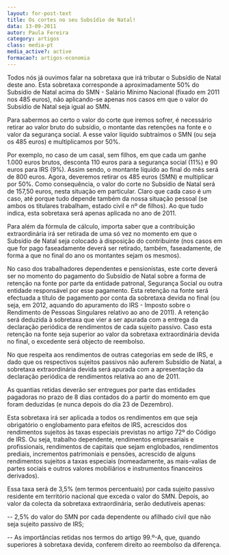 ```yaml
---
layout: for-post-text
title: Os cortes no seu Subsídio de Natal!
data: 13-09-2011
autor: Paula Fereira
category: artigos
class: media-pt
media_active?: active
formacao?: artigos-economia
---  
```

  
Todos nós já ouvimos falar na sobretaxa que irá tributar o Subsídio de Natal deste ano. Esta sobretaxa corresponde a aproximadamente 50% do Subsídio de Natal acima do SMN - Salário Mínimo Nacional (fixado em 2011 nos 485 euros), não aplicando-se apenas nos casos em que o valor do Subsídio de Natal seja igual ao SMN.

Para sabermos ao certo o valor do corte que iremos sofrer, é necessário retirar ao valor bruto do subsídio, o montante das retenções na fonte e o valor da segurança social. A esse valor líquido subtraímos o SMN (ou seja os 485 euros) e multiplicamos por 50%.

Por exemplo, no caso de um casal, sem filhos, em que cada um ganhe 1.000 euros brutos, desconta 110 euros para a segurança social (11%) e 90 euros para IRS (9%). Assim sendo, o montante líquido ao final do mês será de 800 euros. Agora, deveremos retirar os 485 euros (SMN) e multiplicar por 50%. Como consequência, o valor do corte no Subsídio de Natal será de 157,50 euros, nesta situação em particular. Claro que cada caso é um caso, até porque tudo depende também da nossa situação pessoal (se ambos os titulares trabalham, estado civil e nº de filhos). Ao que tudo indica, esta sobretaxa será apenas aplicada no ano de 2011.

Para além da fórmula de cálculo, importa saber que a contribuição extraordinária irá ser retirada de uma só vez no momento em que o Subsídio de Natal seja colocado à disposição do contribuinte (nos casos em que for pago faseadamente deverá ser retirado, também, faseadamente, de forma a que no final do ano os montantes sejam os mesmos).

No caso dos trabalhadores dependentes e pensionistas, este corte deverá ser no momento do pagamento do Subsídio de Natal sobre a forma de retenção na fonte por parte da entidade patronal, Segurança Social ou outra entidade responsável por esse pagamento. Esta retenção na fonte será efectuada a título de pagamento por conta da sobretaxa devida no final (ou seja, em 2012, aquando do apuramento do IRS - Imposto sobre o Rendimento de Pessoas Singulares relativo ao ano de 2011). A retenção será deduzida à sobretaxa que vier a ser apurada com a entrega da declaração periódica de rendimentos de cada sujeito passivo. Caso esta retenção na fonte seja superior ao valor da sobretaxa extraordinária devida no final, o excedente será objecto de reembolso.

No que respeita aos rendimentos de outras categorias em sede de IRS, e dado que os respectivos sujeitos passivos não auferem Subsídio de Natal, a sobretaxa extraordinária devida será apurada com a apresentação da declaração periódica de rendimentos relativa ao ano de 2011.

As quantias retidas deverão ser entregues por parte das entidades pagadoras no prazo de 8 dias contados do a partir do momento em que foram deduzidas (e nunca depois do dia 23 de Dezembro).

Esta sobretaxa irá ser aplicada a todos os rendimentos em que seja obrigatório o englobamento para efeitos de IRS, acrescidos dos rendimentos sujeitos às taxas especiais previstas no artigo 72º do Código de IRS. Ou seja, trabalho dependente, rendimentos empresariais e profissionais, rendimentos de capitais que sejam englobados, rendimentos prediais, incrementos patrimoniais e pensões, acrescido de alguns rendimentos sujeitos a taxas especiais (nomeadamente, as mais-valias de partes sociais e outros valores mobiliários e instrumentos financeiros derivados).

Essa taxa será de 3,5% (em termos percentuais) por cada sujeito passivo residente em território nacional que exceda o valor do SMN. Depois, ao valor da colecta da sobretaxa extraordinária, serão dedutíveis apenas:

-- 2,5% do valor do SMN por cada dependente ou afilhado civil que não seja sujeito passivo de IRS;

-- As importâncias retidas nos termos do artigo 99.º-A, que, quando superiores à sobretaxa devida, conferem direito ao reembolso da diferença.

